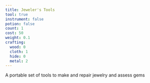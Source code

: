 ```yaml
---
title: Jeweler's Tools
tool: true
instrument: false
potion: false
count: 1
cost: 50
weight: 0.1
crafting:
  wood: 0
  cloth: 1
  hide: 0
  metal: 2
---
```


A portable set of tools to make and repair jewelry and assess gems
